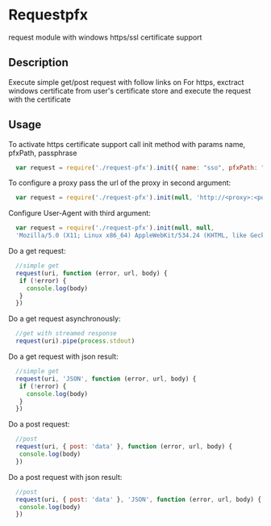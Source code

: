 # Requestpfx
request module with windows https/ssl certificate support

## Description
Execute simple get/post request with follow links on
For https, exctract windows certificate from user's certificate store and execute the request with the certificate


## Usage
To activate https certificate support call init method with params name, pfxPath, passphrase
```js
  var request = require('./request-pfx').init({ name: "sso", pfxPath: "test.pfx", passphrase: "testpass"}).download
```

To configure a proxy pass the url of the proxy in second argument:
```js
  var request = require('./request-pfx').init(null, 'http://<proxy>:<port>').download
```

Configure User-Agent with third argument:
```js
  var request = require('./request-pfx').init(null, null,
  'Mozilla/5.0 (X11; Linux x86_64) AppleWebKit/534.24 (KHTML, like Gecko) Chrome/11.0.696.34 Safari/534.24').download
```

Do a get request:
```js
  //simple get
  request(uri, function (error, url, body) {
   if (!error) {
     console.log(body)
   }
  })
```

Do a get request asynchronously:
```js
  //get with streamed response
  request(uri).pipe(process.stdout)
```


Do a get request with json result:
```js
  //simple get
  request(uri, 'JSON', function (error, url, body) {
   if (!error) {
     console.log(body)
   }
  })
```

Do a post request:
```js
  //post
  request(uri, { post: 'data' }, function (error, url, body) {
   console.log(body)
  })
```

Do a post request with json result:
```js
  //post
  request(uri, { post: 'data' }, 'JSON', function (error, url, body) {
   console.log(body)
  })
```

